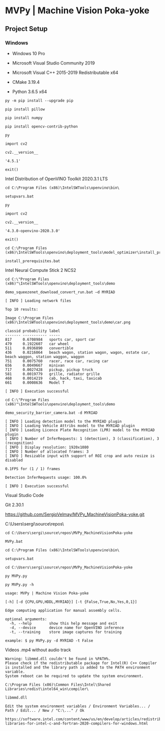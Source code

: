 # MVPy | Machine Vision Poka-yoke

## Project Setup

### Windows

- Windows 10 Pro

- Microsoft Visual Studio Community 2019

- Microsoft Visual C++ 2015-2019 Redistributable x64

- CMake 3.19.4

- Python 3.6.5 x64

```
py -m pip install --upgrade pip

pip install pillow

pip install numpy

pip install opencv-contrib-python
```

```
py

import cv2

cv2.__version__

'4.5.1'

exit()
```

Intel Distribution of OpenVINO Toolkit 2020.3.1 LTS

```
cd C:\Program Files (x86)\IntelSWTools\openvino\bin\

setupvars.bat
```

```
py

import cv2

cv2.__version__

'4.3.0-openvino-2020.3.0'

exit()
```

```
cd C:\Program Files (x86)\IntelSWTools\openvino\deployment_tools\model_optimizer\install_prerequisites

install_prerequisites.bat
```

Intel Neural Compute Stick 2 NCS2

```
cd C:\"Program Files (x86)"\IntelSWTools\openvino\deployment_tools\demo

demo_squeezenet_download_convert_run.bat –d MYRIAD

[ INFO ] Loading network files

Top 10 results:

Image C:\Program Files (x86)\IntelSWTools\openvino\deployment_tools\demo\car.png

classid probability label
------- ----------- -----
817     0.6708984   sports car, sport car
479     0.1922607   car wheel
511     0.0936890   convertible
436     0.0216064   beach wagon, station wagon, wagon, estate car, beach waggon, station waggon, waggon
751     0.0075760   racer, race car, racing car
656     0.0049667   minivan
717     0.0027428   pickup, pickup truck
581     0.0019779   grille, radiator grille
468     0.0014219   cab, hack, taxi, taxicab
661     0.0008636   Model T

[ INFO ] Execution successful
```
```
cd C:\"Program Files (x86)"\IntelSWTools\openvino\deployment_tools\demo

demo_security_barrier_camera.bat -d MYRIAD

[ INFO ] Loading detection model to the MYRIAD plugin
[ INFO ] Loading Vehicle Attribs model to the MYRIAD plugin
[ INFO ] Loading Licence Plate Recognition (LPR) model to the MYRIAD plugin
[ INFO ] Number of InferRequests: 1 (detection), 3 (classification), 3 (recognition)
[ INFO ] Display resolution: 1920x1080
[ INFO ] Number of allocated frames: 3
[ INFO ] Resizable input with support of ROI crop and auto resize is disabled

0.1FPS for (1 / 1) frames

Detection InferRequests usage: 100.0%

[ INFO ] Execution successful
```

Visual Studio Code 

Git 2.30.1

https://github.com/SergioVelmay/MVPy_MachineVisionPoka-yoke.git

C:\Users\sergi\source\repos\

```
cd C:\Users\sergi\source\repos\MVPy_MachineVisionPoka-yoke

MVPy.bat
```

```
cd C:\Program Files (x86)\IntelSWTools\openvino\bin\

setupvars.bat
```

```
cd C:\Users\sergi\source\repos\MVPy_MachineVisionPoka-yoke

py MVPy.py
```

```
py MVPy.py -h

usage: MVPy | Machine Vision Poka-yoke 

[-h] [-d {CPU,GPU,HDDL,MYRIAD}] [-t {False,True,No,Yes,0,1}]

Edge computing application for manual assembly cells.

optional arguments:
  -h, --help        show this help message and exit
  -d, --device      device name for OpenVINO inference
  -t, --training    store image captures for training

example: $ py MVPy.py -d MYRIAD -t False
```

Videos .mp4 without audio track

```
Warning: libmmd.dll couldn't be found in %PATH%.
Please check if the redistributable package for Intel(R) C++ Compiler is installed and the library path is added to the PATH environment variable.
System reboot can be required to update the system environment.

C:\Program Files (x86)\Common Files\Intel\Shared Libraries\redist\intel64_win\compiler\

libmmd.dll

Edit the system environment variables / Environment Variables... / Path / Edit... / New / "C:\..." / Ok

https://software.intel.com/content/www/us/en/develop/articles/redistributable-libraries-for-intel-c-and-fortran-2020-compilers-for-windows.html